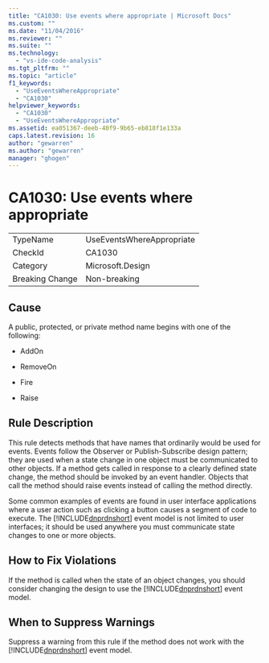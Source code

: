 ```yaml
---
title: "CA1030: Use events where appropriate | Microsoft Docs"
ms.custom: ""
ms.date: "11/04/2016"
ms.reviewer: ""
ms.suite: ""
ms.technology: 
  - "vs-ide-code-analysis"
ms.tgt_pltfrm: ""
ms.topic: "article"
f1_keywords: 
  - "UseEventsWhereAppropriate"
  - "CA1030"
helpviewer_keywords: 
  - "CA1030"
  - "UseEventsWhereAppropriate"
ms.assetid: ea051367-deeb-40f9-9b65-eb818f1e133a
caps.latest.revision: 16
author: "gewarren"
ms.author: "gewarren"
manager: "ghogen"
---
```

# CA1030: Use events where appropriate
|||  
|-|-|  
|TypeName|UseEventsWhereAppropriate|  
|CheckId|CA1030|  
|Category|Microsoft.Design|  
|Breaking Change|Non-breaking|  
  
## Cause  
 A public, protected, or private method name begins with one of the following:  
  
-   AddOn  
  
-   RemoveOn  
  
-   Fire  
  
-   Raise  
  
## Rule Description  
 This rule detects methods that have names that ordinarily would be used for events. Events follow the Observer or Publish-Subscribe design pattern; they are used when a state change in one object must be communicated to other objects. If a method gets called in response to a clearly defined state change, the method should be invoked by an event handler. Objects that call the method should raise events instead of calling the method directly.  
  
 Some common examples of events are found in user interface applications where a user action such as clicking a button causes a segment of code to execute. The [!INCLUDE[dnprdnshort](../code-quality/includes/dnprdnshort_md.md)] event model is not limited to user interfaces; it should be used anywhere you must communicate state changes to one or more objects.  
  
## How to Fix Violations  
 If the method is called when the state of an object changes, you should consider changing the design to use the [!INCLUDE[dnprdnshort](../code-quality/includes/dnprdnshort_md.md)] event model.  
  
## When to Suppress Warnings  
 Suppress a warning from this rule if the method does not work with the [!INCLUDE[dnprdnshort](../code-quality/includes/dnprdnshort_md.md)] event model.